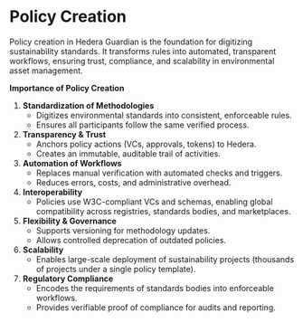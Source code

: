 # Policy Creation

Policy creation in Hedera Guardian is the foundation for digitizing sustainability standards. It transforms rules into automated, transparent workflows, ensuring trust, compliance, and scalability in environmental asset management.

**Importance of Policy Creation**

1. **Standardization of Methodologies**
   * Digitizes environmental standards into consistent, enforceable rules.
   * Ensures all participants follow the same verified process.
2. **Transparency & Trust**
   * Anchors policy actions (VCs, approvals, tokens) to Hedera.
   * Creates an immutable, auditable trail of activities.
3. **Automation of Workflows**
   * Replaces manual verification with automated checks and triggers.
   * Reduces errors, costs, and administrative overhead.
4. **Interoperability**
   * Policies use W3C-compliant VCs and schemas, enabling global compatibility across registries, standards bodies, and marketplaces.
5. **Flexibility & Governance**
   * Supports versioning for methodology updates.
   * Allows controlled deprecation of outdated policies.
6. **Scalability**
   * Enables large-scale deployment of sustainability projects (thousands of projects under a single policy template).
7. **Regulatory Compliance**
   * Encodes the requirements of standards bodies into enforceable workflows.
   * Provides verifiable proof of compliance for audits and reporting.
